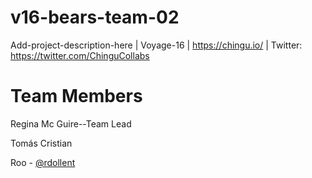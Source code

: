 # v16-bears-team-02
Add-project-description-here | Voyage-16 | https://chingu.io/ | Twitter: https://twitter.com/ChinguCollabs

# Team Members

Regina Mc Guire--Team Lead

Tomás Cristian

Roo - [@rdollent](https://github.com/rdollent)
